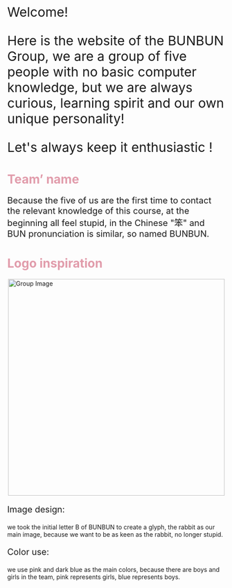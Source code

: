 <p style="font-size:30px;">Welcome!</p>
<p style="font-size:30px;">Here is the website of the BUNBUN Group, we are a group of five people with no basic computer knowledge, 
but we are always curious, learning spirit and our own unique personality!</p>
<p style="font-size:30px;">Let's always keep it enthusiastic !</p>

<h1 style="color: #e19cab;">Team’ name</h1>
<p style="font-size:20px;">Because the five of us are the first time to contact the relevant knowledge of this course, at the beginning all feel stupid, in the Chinese "笨" and BUN pronunciation is similar, so named BUNBUN.</p>




<h1 style="color: #e19cab;">Logo inspiration</h1>
<img src="https://github.com/NexMaker-Fab/2024ZWU-IS-BUNBUN/raw/7a18b93ef8f24a06ee2b7e4459f9f88af37e92df/images/WechatIMG357.jpg" alt="Group Image" width="500" style="display:block;margin:auto;">

<p style="font-size:20px;">Image design: 

we took the initial letter B of BUNBUN to create a glyph, the rabbit as our main image, because we want to be as keen as the rabbit, no longer stupid.</p>

<p style="font-size:20px;">Color use: 

we use pink and dark blue as the main colors, because there are boys and girls in the team, pink represents girls, blue represents boys.</p>